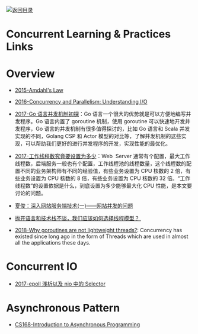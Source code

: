 [![返回目录](https://user-images.githubusercontent.com/5803001/38079637-ff0abcf0-3371-11e8-9b76-ad651620afc7.jpg)](https://github.com/wxyyxc1992/Awesome-Links)

# Concurrent Learning & Practices Links

# Overview

* [2015-Amdahl's Law](http://tutorials.jenkov.com/java-concurrency/amdahls-law.html)

* [2016-Concurrency and Parallelism: Understanding I/O](https://blog.risingstack.com/concurrency-and-parallelism-understanding-i-o/)

- [2017-Go 语言并发机制初探](https://yq.aliyun.com/articles/72365)：Go 语言一个很大的优势就是可以方便地编写并发程序。Go 语言内置了 goroutine 机制，使用 goroutine 可以快速地开发并发程序，Go 语言的并发机制有很多值得探讨的，比如 Go 语言和 Scala 并发实现的不同，Golang CSP 和 Actor 模型的对比等，了解并发机制的这些实现，可以帮助我们更好的进行并发程序的开发，实现性能的最优化。

- [2017-工作线程数究竟要设置为多少](https://mp.weixin.qq.com/s/BRpngTEFHjzpGv8tkdqmPQ)：Web  Server 通常有个配置，最大工作线程数，后端服务一般也有个配置，工作线程池的线程数量，这个线程数的配置不同的业务架构师有不同的经验值，有些业务设置为 CPU 核数的 2 倍，有些业务设置为 CPU 核数的 8 倍，有些业务设置为 CPU 核数的 32 倍。“工作线程数”的设置依据是什么，到底设置为多少能够最大化 CPU 性能，是本文要讨论的问题。

* [夏俊：深入网站服务端技术(一)——网站并发的问题](http://www.csdn.net/article/2015-03-16/2824221)

- [抛开语言和技术栈不谈，我们应该如何选择线程模型？ ](http://mp.weixin.qq.com/s?__biz=MzA5Nzc4OTA1Mw==&mid=2659598379&idx=1&sn=39d432e1d2f2c07254157e621bc50f01&chksm=8be99539bc9e1c2f892fcc89089c939d70361d1ba1fb584ce69ab68240eb35e6846f3c14bd6b&mpshare=1&scene=1&srcid=1028Z0atSJuHV9dRSZdjogqo#rd)

- [2018-Why goroutines are not lightweight threads?](https://codeburst.io/why-goroutines-are-not-lightweight-threads-7c460c1f155f): Concurrency has existed since long ago in the form of Threads which are used in almost all the applications these days.

# Concurrent IO

* [2017-epoll 浅析以及 nio 中的 Selector](http://www.importnew.com/24794.html)

# Asynchronous Pattern

* [CS168-Introduction to Asynchronous Programming](http://cs.brown.edu/courses/cs168/s12/handouts/async.pdf)
